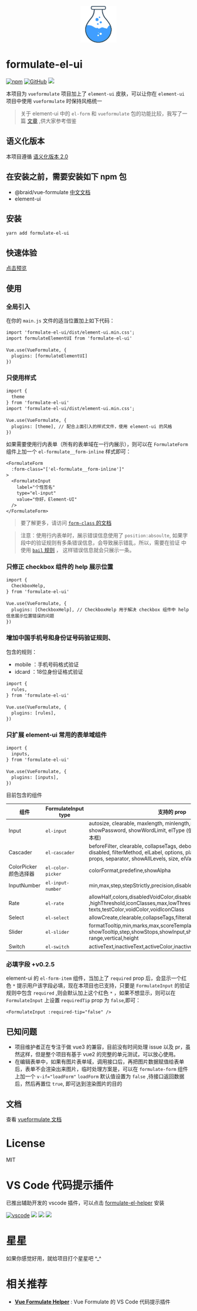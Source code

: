 <p align="center"><img width="100" src="./public/logo.png" alt="VueFormulate"></p>

# formulate-el-ui

<a href="https://www.npmjs.com/package/formulate-el-ui"><img alt="npm" src="https://img.shields.io/npm/v/formulate-el-ui"></a>
<a href="https://github.com/tu6ge/formulate-el-ui"><img alt="GitHub" src="https://img.shields.io/github/license/tu6ge/formulate-el-ui"></a>
![](https://img.shields.io/npm/dm/formulate-el-ui)

本项目为 `vueformulate` 项目加上了 `element-ui` 皮肤，可以让你在 `element-ui` 项目中使用 `vueformulate` 时保持风格统一

> 关于 element-ui 中的 `el-form` 和 `vueformulate` 包的功能比较，我写了一篇 [文章](https://learnku.com/vuejs/t/58162) ,供大家参考借鉴

## 语义化版本

本项目遵循 [语义化版本 2.0](https://semver.org/lang/zh-CN/) 

## 在安装之前，需要安装如下 npm 包

- @braid/vue-formulate [中文文档](https://tu6ge.github.io/vueformulate.com/zh/)
- element-ui

## 安装

```
yarn add formulate-el-ui
```

## 快速体验

[点击预览](https://tu6ge.github.io/formulate-el-ui/) 

## 使用

### 全局引入

在你的 `main.js` 文件的适当位置加上如下代码：
```
import 'formulate-el-ui/dist/element-ui.min.css';
import formulateElementUI from 'formulate-el-ui'

Vue.use(VueFormulate, {
  plugins: [formulateElementUI]
})
```

### 只使用样式

```
import {
  theme
} from 'formulate-el-ui'
import 'formulate-el-ui/dist/element-ui.min.css';

Vue.use(VueFormulate, {
  plugins: [theme], // 配合上面引入的样式文件，使用 element-ui 的风格
})
```

如果需要使用行内表单（所有的表单域在一行内展示），则可以在 `FormulateForm` 组件上加一个 `el-formulate__form-inline` 样式即可：

```
<FormulateForm
  :form-class="['el-formulate__form-inline']"
>
  <FormulateInput
    label="个性签名"
    type="el-input"
    value="你好，Element-UI"
  />
</FormulateForm>
```
> 要了解更多，请访问 [`form-class` 的文档](https://tu6ge.github.io/vueformulate.com/zh/guide/theming/customizing-classes/)

> 注意：使用行内表单时，展示错误信息使用了 `position:absoulte`, 如果字段中的验证规则有多条错误信息，会导致展示错乱，所以，需要在验证
> 中使用 [`bail` 规则](https://tu6ge.github.io/vueformulate.com/zh/guide/validation/#%E5%81%9C%E6%AD%A2%E9%AA%8C%E8%AF%81) ，
> 这样错误信息就会只展示一条。


### 只修正 checkbox 组件的 help 展示位置

```
import {
  CheckboxHelp,
} from 'formulate-el-ui'

Vue.use(VueFormulate, {
  plugins: [CheckboxHelp], // CheckboxHelp 用于解决 checkbox 组件中 help 信息展示位置错误的问题
})
```

### 增加中国手机号和身份证号码验证规则、

包含的规则：
- mobile ：手机号码格式验证
- idcard ：18位身份证格式验证

```
import {
  rules,
} from 'formulate-el-ui'

Vue.use(VueFormulate, {
  plugins: [rules],
})
```

### 只扩展 element-ui 常用的表单域组件

```
import {
  inputs,
} from 'formulate-el-ui'

Vue.use(VueFormulate, {
  plugins: [inputs],
})
```

目前包含的组件

| 组件 | FormulateInput type | 支持的 prop |
|----|----|----|
| Input | `el-input` | autosize, clearable, maxlength, minlength,rows, disabled <br> showPassword, showWordLimit, elType (值为`textarea` 时，是多行文本框) |
| Cascader | `el-cascader` | beforeFilter, clearable, collapseTags, debounce,<br> disabled, filterMethod, elLabel, options, placeholder, popperClass,<br> props, separator, showAllLevels, size, elValue |
| ColorPicker 颜色选择器 | `el-color-picker` | colorFormat,predefine,showAlpha |
| InputNumber | `el-input-number` | min,max,step,stepStrictly,precision,disabled |
| Rate | `el-rate` | allowHalf,colors,disabledVoidColor,disabledVoidIconClass<br>,highThreshold,iconClasses,max,lowThreshold,showScore,showText,<br>texts,testColor,voidColor,voidIconClass |
| Select | `el-select` | allowCreate,clearable,collapseTags,filterable, disabled,multiple |
| Slider | `el-slider` | formatTooltip,min,marks,max,scoreTemplate,<br>showTooltip,step,showStops,showInput,showInputControls,<br>range,vertical,height |
| Switch | `el-switch` | activeText,inactiveText,activeColor,inactiveColor, disabled |

### 必填字段 +v0.2.5

element-ui 的 `el-form-item` 组件，当加上了 `required` prop 后，会显示一个红色 `*` 提示用户该字段必填，现在本项目也已支持，只要是
`FormulateInput` 的验证规则中包含 `required` ,则会默认加上这个红色 `*` ，如果不想显示，则可以在 `FormulateInput` 上设置 `requiredTip` prop 为 `false`,即可：

```
<FormulateInput :required-tip="false" />
```

## 已知问题

- 项目维护者正在专注于做 vue3 的兼容，目前没有时间处理 issue 以及 pr，虽然这样，但是整个项目有基于 vue2 的完整的单元测试，可以放心使用。
- 在编辑表单中，如果有图片表单域，调用接口后，再把图片数据赋值给表单后，表单不会渲染出来图片，临时处理方案是，可以在 `formulate-form` 组件上加一个 `v-if="loadForm"` `loadForm` 默认值设置为 `false` ,待接口返回数据后，然后再置位 `true`, 即可达到渲染图片的目的

## 文档

查看 [vueformulate 文档](https://vueformulatecom-braid.vercel.app/zh)

# License

MIT

# VS Code 代码提示插件

已推出辅助开发的 vscode 插件，可以点击 [formulate-el-helper](https://marketplace.visualstudio.com/items?itemName=tu6ge.formulate-el-helper) 安装

[![vscode](https://vsmarketplacebadge.apphb.com/version-short/tu6ge.formulate-el-helper.svg)](https://marketplace.visualstudio.com/items?itemName=tu6ge.formulate-el-helper)
[![](https://vsmarketplacebadge.apphb.com/installs/tu6ge.formulate-el-helper.svg
)](https://marketplace.visualstudio.com/items?itemName=tu6ge.formulate-el-helper)
[![](https://vsmarketplacebadge.apphb.com/downloads/tu6ge.formulate-el-helper.svg
)](https://marketplace.visualstudio.com/items?itemName=tu6ge.formulate-el-helper)
[![](https://vsmarketplacebadge.apphb.com/rating-star/tu6ge.formulate-el-helper.svg
)](https://marketplace.visualstudio.com/items?itemName=tu6ge.formulate-el-helper)

# 星星

如果你感觉好用，就给项目打个星星吧 ^_^

# 相关推荐

- [**Vue Formulate Helper**](https://marketplace.visualstudio.com/items?itemName=tu6ge.vueformulate-helper) : Vue Formulate 的 VS Code 代码提示插件
